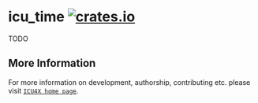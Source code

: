 # icu_time [![crates.io](https://img.shields.io/crates/v/icu_time)](https://crates.io/crates/icu_time)

<!-- cargo-rdme start -->

TODO

<!-- cargo-rdme end -->

## More Information

For more information on development, authorship, contributing etc. please visit [`ICU4X home page`](https://github.com/unicode-org/icu4x).

